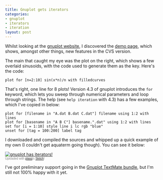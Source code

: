 ```yaml
--- 
title: Gnuplot gets iterators
categories: 
- gnuplot
- iterators
- iteration
layout: post
---
```

Whilst looking at the [gnuplot website](http://www.gnuplot.info/ "gnuplot homepage"), I discovered the [demo page](http://gnuplot.sourceforge.net/demo_4.3/ "Demo scripts for gnuplot CVS version"), which shows, amongst other things, new features in the CVS version. 

The main that caught my eye was the plot on the right, which shows a few overlaid sinusoids, with the code used to generate them as the key. Here's the code:

    plot for [n=2:10] sin(x*n)/n with filledcurves

That's right, one line for 8 plots! Version 4.3 of gnuplot introduces the `for` keyword, which lets you sweep through numerical parameters and loop through strings. The help (see `help iteration` with 4.3) has a few examples, which I've copied in below:

    plot for [filename in "A.dat B.dat C.dat"] filename using 1:2 with lines
    plot for [basename in "A B C"] basename.".dat" using 1:2 with lines
    set for [i = 1:10] style line i lc rgb "blue"
    unset for [tag = 100:200] label tag

I downloaded and compiled the sources and whipped up a quick example of my own (I couldn't get aquaterm going though). You can see it below:

<div class="thumbnail"><a href="http://skitch.com/mattfoster/5gp6/gnuplot-has-iterators"><img src="http://img.skitch.com/20081110-dhu9jhct8hha9qhpwiutji3cg7.preview.jpg" alt="gnuplot has iterators!" /></a><br /><span style="font-family: Lucida Grande, Trebuchet, sans-serif, Helvetica, Arial; font-size: 10px; color: #808080">Uploaded with <a href="http://plasq.com/">plasq</a>'s <a href="http://skitch.com">Skitch</a>!</span></div>

I've got preliminary support going in the [Gnuplot TextMate bundle](https://github.com/mattfoster/gnuplot-tmbundle), but I'm still not 100% happy with it yet.
